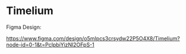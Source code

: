 # Timelium

Figma Design:

https://www.figma.com/design/o5mIpcs3crsydw22P5O4X8/Timelium?node-id=0-1&t=PcIpbiYizNl2OFpS-1

